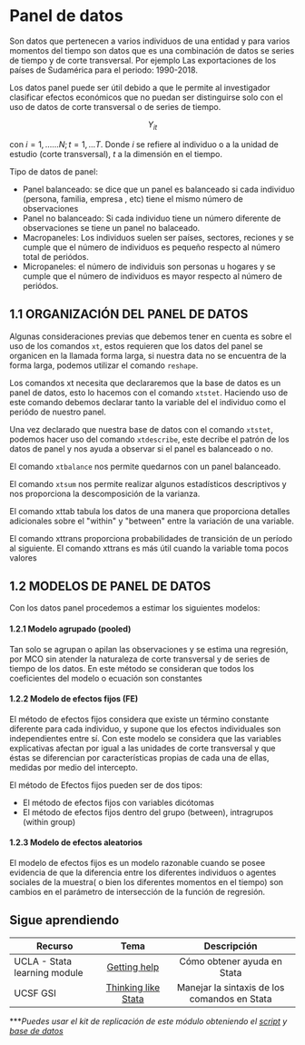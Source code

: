 # Panel de datos

Son datos que pertenecen a varios individuos de una entidad y para varios momentos del tiempo
son datos que es una combinación de datos se series de tiempo y de corte transversal. Por ejemplo Las exportaciones de los países de Sudamérica para el periodo: 1990-2018.

Los datos panel puede ser útil debido a que le permite al investigador clasificar efectos económicos que no puedan ser distinguirse solo con el uso de datos de corte transversal o de series de tiempo.

$$Y_{it}$$

con $i = 1,......N; t = 1,...T.$ Donde $i$ se refiere al individuo o a la unidad de estudio (corte transversal), $t$ a la dimensión en el tiempo.

Tipo de datos de panel: 
-  Panel balanceado: se dice que un panel es balanceado si cada individuo (persona, familia, empresa , etc) tiene el mismo número de observaciones
- Panel no balanceado: Si cada individuo tiene un número diferente de observaciones se tiene un panel no balaceado.
- Macropaneles: Los individuos suelen ser países, sectores, reciones y se cumple que el número de individuos es pequeño respecto al número total de periódos.
- Micropaneles: el número de individuis son personas u hogares y se cumple que el número de individuos es mayor respecto al número de periódos.


## 1.1 ORGANIZACIÓN DEL PANEL DE DATOS

Algunas consideraciones previas que debemos tener en cuenta es sobre el uso de los comandos `xt`, estos requieren que los datos del panel se organicen en la llamada forma larga, si nuestra data no se encuentra de la forma larga, podemos utilizar el comando `reshape`.

Los comandos xt necesita que declararemos que la base de datos es un panel de datos, esto lo hacemos con el comando `xtstet`. Haciendo uso de este comando debemos declarar tanto la variable del el individuo como el periódo de nuestro panel.

Una vez declarado que nuestra base de datos con el comando `xtstet`, podemos hacer uso del comando `xtdescribe`, este decribe el patrón de los datos de panel y nos ayuda a observar si el panel es balanceado o no.

El comando `xtbalance` nos permite quedarnos con un panel balanceado.

El comando `xtsum` nos permite realizar algunos estadísticos descriptivos y nos proporciona la descomposición de la varianza. 

El comando xttab tabula los datos de una manera que proporciona detalles adicionales sobre el
"within" y "between" entre la variación de una variable.

El comando xttrans proporciona probabilidades de transición de un período al siguiente. El comando xttrans es más útil cuando la variable toma pocos valores


## 1.2 MODELOS DE PANEL DE DATOS

Con los datos panel procedemos a estimar los siguientes modelos:

#### 1.2.1  Modelo agrupado (pooled)
Tan solo se agrupan o apilan las observaciones y se estima una regresión, por MCO sin atender la naturaleza de corte transversal y de series de tiempo de los datos. 
En este método se consideran que todos los coeficientes del modelo o ecuación son constantes



#### 1.2.2  Modelo de efectos fijos (FE)

El método de efectos fijos considera que existe un término constante diferente para cada individuo, y supone que los efectos individuales son independientes entre sí.
Con este modelo se considera que las variables explicativas afectan por igual a las unidades de corte transversal y que éstas se diferencian por características propias de cada una de ellas, medidas por medio del intercepto. 

El método de Efectos fijos pueden ser de dos tipos:
- El método de efectos fijos con variables dicótomas
- El método de efectos fijos dentro del grupo (between), intragrupos (within group)

#### 1.2.3 Modelo de efectos aleatorios
El modelo de efectos fijos es un modelo razonable cuando se posee evidencia de que la diferencia entre los diferentes individuos o agentes sociales de la muestra( o bien los diferentes momentos en el tiempo) son cambios en el parámetro de intersección de la función de regresión. 



## Sigue aprendiendo
| Recurso  | Tema | Descripción |
| ------------- |:-------------:|:-------------:|
| UCLA - Stata learning module  | [Getting help](https://stats.oarc.ucla.edu/stata/modules/getting-help-using-stata/ "Getting help") | Cómo obtener ayuda en Stata  |
| UCSF GSI  | [Thinking like Stata](https://www.youtube.com/watch?v=jTtIREfhyEY&t=108s&ab_channel=UCSFGSI "Thinking like Stata") | Manejar la sintaxis de los comandos en Stata  |


****Puedes usar el kit de replicación de este módulo obteniendo el [script](https://github.com/Gladys91/Proyecto_STATA/tree/main/_An%C3%A1lisis/Scripts/Conceptos%20b%C3%A1sicos "script") y [base de datos](https://github.com/Gladys91/Proyecto_STATA/tree/main/_An%C3%A1lisis/Data "base de datos")* 
